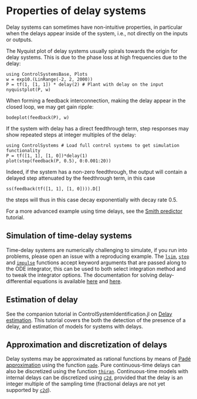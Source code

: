# Properties of delay systems
Delay systems can sometimes have non-intuitive properties, in particular when the delays appear inside of the system, i.e., not directly on the inputs or outputs. 

The Nyquist plot of delay systems usually spirals towards the origin for delay systems. This is due to the phase loss at high frequencies due to the delay:
```@example DELAY
using ControlSystemsBase, Plots
w = exp10.(LinRange(-2, 2, 2000))
P = tf(1, [1, 1]) * delay(2) # Plant with delay on the input
nyquistplot(P, w)
```

When forming a feedback interconnection, making the delay appear in the closed loop, we may get gain ripple:
```@example DELAY
bodeplot(feedback(P), w)
```

If the system with delay has a direct feedthrough term, step responses may show repeated steps at integer multiples of the delay:
```@example DELAY
using ControlSystems # Load full control systems to get simulation functionality
P = tf([1, 1], [1, 0])*delay(1)
plot(step(feedback(P, 0.5), 0:0.001:20))
```
Indeed, if the system has a non-zero feedthrough, the output will contain a delayed step attenuated by the feedthrough term, in this case
```@example DELAY
ss(feedback(tf([1, 1], [1, 0]))).D[]
```
the steps will thus in this case decay exponentially with decay rate 0.5. 

For a more advanced example using time delays, see the [Smith predictor](@ref) tutorial.

## Simulation of time-delay systems
Time-delay systems are numerically challenging to simulate, if you run into problems, please open an issue with a reproducing example. The [`lsim`](@ref), [`step`](@ref) and [`impulse`](@ref) functions accept keyword arguments that are passed along to the ODE integrator, this can be used to both select integration method and to tweak the integrator options. The documentation for solving delay-differential equations is available [here](https://diffeq.sciml.ai/latest/types/dde_types/) and [here](https://diffeq.sciml.ai/latest/tutorials/dde_example/).

## Estimation of delay
See the companion tutorial in ControlSystemIdentification.jl on [Delay estimation](file:///home/fredrikb/.julia/dev/ControlSystemIdentification/docs/build/examples/delayest.html). This tutorial covers the both the detection of the presence of a delay, and estimation of models for systems with delays.

## Approximation and discretization of delays
Delay systems may be approximated as rational functions by means of [Padé approximation](https://en.wikipedia.org/wiki/Pad%C3%A9_approximant) using the function [`pade`](@ref). Pure continuous-time delays can also be discretized using the function [`thiran`](@ref). Continuous-time models with internal delays can be discretized using [`c2d`](@ref), provided that the delay is an integer multiple of the sampling time (fractional delays are not yet supported by [`c2d`](@ref)).